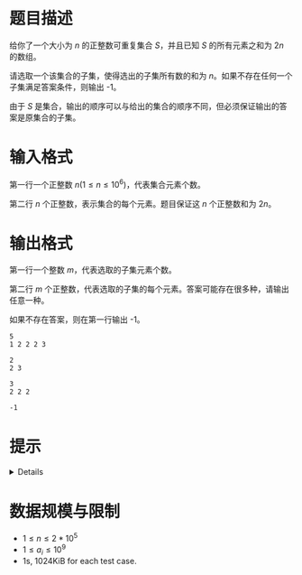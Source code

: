 # 题目描述

给你了一个大小为 $n$ 的正整数可重复集合 $S$，并且已知 $S$ 的所有元素之和为 $2n$ 的数组。

请选取一个该集合的子集，使得选出的子集所有数的和为 $n$。如果不存在任何一个子集满足答案条件，则输出 -1。

由于 $S$ 是集合，输出的顺序可以与给出的集合的顺序不同，但必须保证输出的答案是原集合的子集。

# 输入格式
第一行一个正整数 $n(1 \le n \le 10^6)$，代表集合元素个数。

第二行 $n$ 个正整数，表示集合的每个元素。题目保证这 $n$ 个正整数和为 $2n$。

# 输出格式

第一行一个整数 $m$，代表选取的子集元素个数。

第二行 $m$ 个正整数，代表选取的子集的每个元素。答案可能存在很多种，请输出任意一种。

如果不存在答案，则在第一行输出 -1。

```input1
5
1 2 2 2 3
```

```output1
2
2 3
```
```input2
3
2 2 2
```

```output2
-1
```
# 提示
<details>

* 出了以下两种情况外，其余情况都有解（思考为什么？）
  * 有一个数是 $n + 1$，其余数都是 1
  * $n$ 为奇数，所有数都等于 2
* 可以将数组从小到大排序，让后从大开始往小取

</details>

# 数据规模与限制
* $1 \le n \le 2 * 10^5$
* $1 \le a_i \le 10^9$
* 1s, 1024KiB for each test case.
